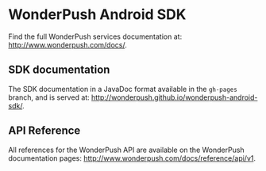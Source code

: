 WonderPush Android SDK
======================

Find the full WonderPush services documentation at:
http://www.wonderpush.com/docs/.


SDK documentation
-----------------

The SDK documentation in a JavaDoc format available in the `gh-pages` branch, and is served at:
http://wonderpush.github.io/wonderpush-android-sdk/.


API Reference
-------------

All references for the WonderPush API are available on the WonderPush documentation pages:
http://www.wonderpush.com/docs/reference/api/v1.
